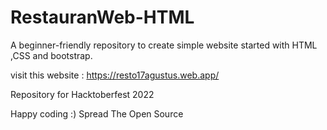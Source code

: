 # RestauranWeb-HTML
A beginner-friendly repository to create simple website started with HTML ,CSS and bootstrap.

visit this website : 
https://resto17agustus.web.app/

Repository for Hacktoberfest 2022

Happy coding :) Spread The Open Source
